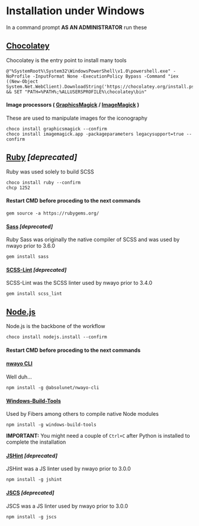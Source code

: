 # Installation under Windows
In a command prompt **AS AN ADMINISTRATOR** run these

## [Chocolatey](https://chocolatey.org/)
Chocolatey is the entry point to install many tools

```shell
@"%SystemRoot%\System32\WindowsPowerShell\v1.0\powershell.exe" -NoProfile -InputFormat None -ExecutionPolicy Bypass -Command "iex ((New-Object System.Net.WebClient).DownloadString('https://chocolatey.org/install.ps1'))" && SET "PATH=%PATH%;%ALLUSERSPROFILE%\chocolatey\bin"
```

#### Image processors ( [GraphicsMagick](http://www.graphicsmagick.org) / [ImageMagick](https://www.imagemagick.org) )
These are used to manipulate images for the iconography

```shell
choco install graphicsmagick --confirm
choco install imagemagick.app -packageparameters legacysupport=true --confirm
```



## [Ruby](https://www.ruby-lang.org) _[deprecated]_
Ruby was used solely to build SCSS

```shell
choco install ruby --confirm
chcp 1252
```

#### Restart CMD before proceding to the next commands
```shell
gem source -a https://rubygems.org/
```

#### [Sass](https://sass-lang.com) _[deprecated]_
Ruby Sass was originally the native compiler of SCSS and was used by nwayo prior to 3.6.0

```shell
gem install sass
```

#### [SCSS-Lint](https://github.com/causes/scss-lint) _[deprecated]_
SCSS-Lint was the SCSS linter used by nwayo prior to 3.4.0

```shell
gem install scss_lint
```



## [Node.js](https://nodejs.org)
Node.js is the backbone of the workflow

```shell
choco install nodejs.install --confirm
```

#### Restart CMD before proceding to the next commands

#### [nwayo CLI](https://absolunet.github.io/nwayo)
Well duh...

```shell
npm install -g @absolunet/nwayo-cli
```

#### [Windows-Build-Tools](https://github.com/felixrieseberg/windows-build-tools)
Used by Fibers among others to compile native Node modules

```shell
npm install -g windows-build-tools
```

**IMPORTANT:** You might need a couple of `Ctrl+C` after Python is installed to complete the installation

#### [JSHint](http://jshint.com) _[deprecated]_
JSHint was a JS linter used by nwayo prior to 3.0.0

```shell
npm install -g jshint
```

#### [JSCS](https://www.npmjs.com/package/jscs) _[deprecated]_
JSCS was a JS linter used by nwayo prior to 3.0.0

```shell
npm install -g jscs
```
